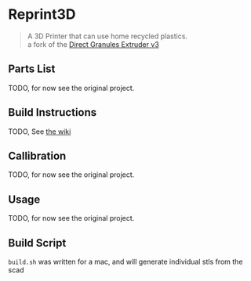 # Reprint3D
> A 3D Printer that can use home recycled plastics. <br>
> a fork of the [Direct Granules Extruder v3](https://homofaciens.de/technics-machines-3D-printer-Granule-Extruder-V3_en.htm)

## Parts List
TODO, for now see the original project.

## Build Instructions
TODO, See [the wiki](https://github.com/mibzman/Reprint3D/wiki)

## Callibration
TODO, for now see the original project.

## Usage
TODO, for now see the original project.

## Build Script
`build.sh` was written for a mac, and will generate individual stls from the scad
